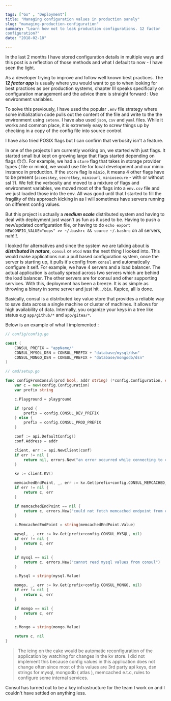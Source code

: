 ```yaml
---

tags: ["Go" , "Deployment"]
title: "Managing configuration values in production sanely"
slug: "managing-production-configuration"
summary: "Learn how not to leak production configurations. 12 factor
configuration?"
date: "2018-02-18"

---
```



In the last 2 months I have stored configuration details in multiple ways and this post is a reflection of
those methods and what I default to now - I have seen the light.

As a developer trying to improve and follow well known best practices.
The ***12 factor app*** is usually where you would want to go to when looking for best practices as per production systems,
chapter III speaks specifically on configuration management and the advice there is straight forward : Use environment variables.

To solve this previously, I have used the popular `.env` file strategy where some initialization code pulls
out the content of the file and write to the the environment using `setenv`. I have also used `json`, `csv` and `yaml` files.
While it works and common place, it is extremely easy to screw things up by checking in a copy of the config file into source control.

I have also tried POSIX flags but I can confirm that verbosity isn't a feature.

In one of the projects I am currently working on, we started with just flags. It started small
but kept on growing large that flags started depending on flags 😔😔. For example, we had a `store` flag that takes in storage
provider types ( file or minio), we would use file for local development and our minio instance in production.
If the `store` flag is `minio`, it means 4 other flags have to be present (`accesskey`, `secretkey`, `miniourl`, `miniosecure` -
with or without ssl ?). We felt the verbosity and moved to a mixture of flags and environment variables,
we moved most of the flags into a `env.csv` file and we just loaded those into the env.
All was good until that I started to fill the fragility of this approach kicking in as I will sometimes have
servers running on different config values.

But this project is actually a ___medium scale___ distributed system and having to deal with deployment just wasn't
as fun as it used to be. Having to push a new/updated configuration file,
or having to do `echo export NEWCONFIG_VALUE="oops" >> ~/.bashrc && source ~/.bashrc` on all servers, nah!!!.

I looked for alternatives and since the system we are talking about is ___distributed in nature___,
`consul` or `etcd` was the next thing I looked into. This would make applications run a pull based
configuration system, once the server is starting up, it pulls it's config from `consul` and automatically configure it self.
For example, we have 4 servers and a load balancer. The actual application is actually spread across two servers which are behind the
load balancer. The other servers are for consul and other supporting services.
With this, deployment has been a breeze. It is as simple as throwing a binary in some server and just hit `./bin`.
Kapice, all is done.

Basically, consul is a distributed key value store that provides a reliable way to save data across a
single machine or cluster of machines. It allows for high availability of data.
Internally, you organize your keys in a tree like status e.g `app/github/*` and `app/gitea/*`.


Below is an example of what I implemented :

```go
// config/config.go

const (
    CONSUL_PREFIX = "appName/"
    CONSUL_MYSQL_DSN = CONSUL_PREFIX + "database/mysql/dsn"
    CONSUL_MONGO_DSN = CONSUL_PREFIX + "database/mongodb/dsn"
)
```


```go
// cmd/setup.go

func configFromConsul(prod bool, addr string) (*config.Configuration, error) {
	var c = new(config.Configuration)
	var prefix string

	c.Playground = playground

	if !prod {
		prefix = config.CONSUL_DEV_PREFIX
	} else {
		prefix = config.CONSUL_PROD_PREFIX
	}

	conf := api.DefaultConfig()
	conf.Address = addr

	client, err := api.NewClient(conf)
	if err != nil {
		return nil, errors.New("an error occurred while connecting to consul instance")
	}

	kv := client.KV()

	memcachedEndPoint, _, err := kv.Get(prefix+config.CONSUL_MEMCACHED_ENDPOINT, nil)
	if err != nil {
		return c, err
	}

	if memcachedEndPoint == nil {
		return c, errors.New("could not fetch memcached endpoint from consul")
	}

	c.MemcachedEndPoint = string(memcachedEndPoint.Value)

	mysql, _, err := kv.Get(prefix+config.CONSUL_MYSQL, nil)
	if err != nil {
		return c, err
	}

	if mysql == nil {
		return c, errors.New("cannot read mysql values from consul")
	}

	c.Mysql = string(mysql.Value)

	mongo, _, err := kv.Get(prefix+config.CONSUL_MONGO, nil)
	if err != nil {
		return c, err
	}

	if mongo == nil {
		return c, err
	}

	c.Mongo = string(mongo.Value)

	return c, nil
}
```

> The icing on the cake would be automatic reconfiguration of the application by watching for changes in the kv store.
> I did not implement this because config values in this application does not change often since most of this values are 3rd party api keys, dsn strings for mysql,
> mongodb ( atlas ), memcached e.t.c, rules to configure some internal services.

Consul has turned out to be a key infrastructure for the team I work on and I
couldn't have settled on anything less.


